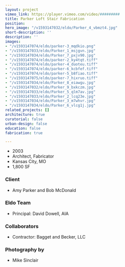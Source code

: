 ```yaml
---
layout: project
vimeo_link: https://player.vimeo.com/video/#########
title: Parker Loft Stair Fabrication
position: 
hero_image: "/v1593147032/eldo/Parker_4_vbmzt4.jpg"
short-description: ''
description: ''
images:
- "/v1593147074/eldo/parker-3_mqdkio.png"
- "/v1593147033/eldo/Parker_1_msjgvn.jpg"
- "/v1593147034/eldo/Parker_7_pxjv90.jpg"
- "/v1593147074/eldo/parker-2_ky4tqt.tiff"
- "/v1593147074/eldo/parker-4_duoteu.tiff"
- "/v1593147074/eldo/parker-6_kcbfef.tiff"
- "/v1593147074/eldo/parker-5_b8fiao.tiff"
- "/v1593147075/eldo/parker-7_hixruo.tiff"
- "/v1593147034/eldo/Parker_8_eiawgu.jpg"
- "/v1593147032/eldo/Parker_9_bxkczm.jpg"
- "/v1593147033/eldo/Parker_5_qlm7av.jpg"
- "/v1593147033/eldo/Parker_2_lcq23e.jpg"
- "/v1593147034/eldo/Parker_3_m7whvr.jpg"
- "/v1593147034/eldo/Parker_6_vlcg1j.jpg"
related_projects: []
architecture: true
curatorial: false
urban-design: false
education: false
fabrication: true

---
```

* 2003
* Architect, Fabricator
* Kansas City, MO
* 1,800 SF

### Client

* Amy Parker and Bob McDonald

### Eldo Team

* Principal: David Dowell, AIA

### Collaborators

* Contractor: Bagget and Becker, LLC

### Photography by

* Mike Sinclair
